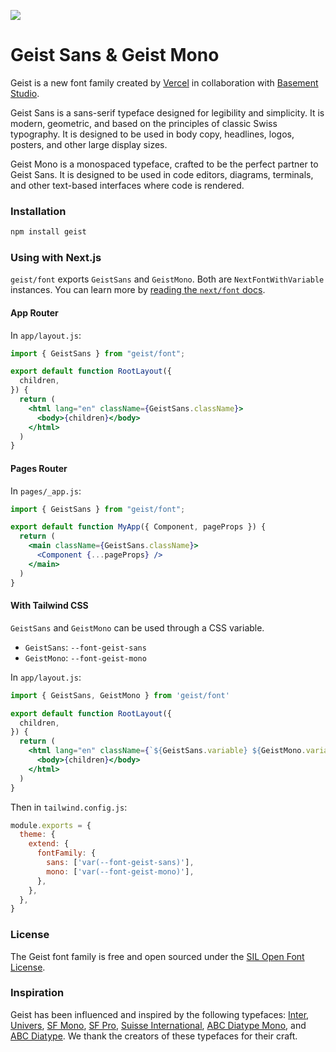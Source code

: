 ![](.images/hero.png)

# Geist Sans & Geist Mono

Geist is a new font family created by [Vercel](https://vercel.com/design) in collaboration with [Basement Studio](https://basement.studio/).

Geist Sans is a sans-serif typeface designed for legibility and simplicity. It is modern, geometric, and based on the principles of classic Swiss typography. It is designed to be used in body copy, headlines, logos, posters, and other large display sizes.

Geist Mono is a monospaced typeface, crafted to be the perfect partner to Geist Sans. It is designed to be used in code editors, diagrams, terminals, and other text-based interfaces where code is rendered.


### Installation

```sh
npm install geist
```

### Using with Next.js

`geist/font` exports `GeistSans` and `GeistMono`. Both are `NextFontWithVariable` instances. You can learn more by [reading the `next/font` docs](https://nextjs.org/docs/app/building-your-application/optimizing/fonts).

#### App Router

In `app/layout.js`:

```jsx
import { GeistSans } from "geist/font";

export default function RootLayout({
  children,
}) {
  return (
    <html lang="en" className={GeistSans.className}>
      <body>{children}</body>
    </html>
  )
}
```

#### Pages Router

In `pages/_app.js`:

```jsx
import { GeistSans } from "geist/font";

export default function MyApp({ Component, pageProps }) {
  return (
    <main className={GeistSans.className}>
      <Component {...pageProps} />
    </main>
  )
}
```

#### With Tailwind CSS

`GeistSans` and `GeistMono` can be used through a CSS variable.

- `GeistSans`: `--font-geist-sans`
- `GeistMono`: `--font-geist-mono`

In `app/layout.js`:


```jsx
import { GeistSans, GeistMono } from 'geist/font'

export default function RootLayout({
  children,
}) {
  return (
    <html lang="en" className={`${GeistSans.variable} ${GeistMono.variable}`}>
      <body>{children}</body>
    </html>
  )
}
```

Then in `tailwind.config.js`:

```javascript
module.exports = {
  theme: {
    extend: {
      fontFamily: {
        sans: ['var(--font-geist-sans)'],
        mono: ['var(--font-geist-mono)'],
      },
    },
  },
}
```

### License
The Geist font family is free and open sourced under the [SIL Open Font License](./LICENSE.TXT).

### Inspiration
Geist has been influenced and inspired by the following typefaces: [Inter](https://rsms.me/inter), [Univers](https://www.linotype.com/1567/univers-family.html), [SF Mono](https://developer.apple.com/fonts/), [SF Pro](https://developer.apple.com/fonts/), [Suisse International](https://www.swisstypefaces.com/fonts/suisse/), [ABC Diatype Mono](https://abcdinamo.com/typefaces/diatype), and [ABC Diatype](https://abcdinamo.com/typefaces/diatype). We thank the creators of these typefaces for their craft.
